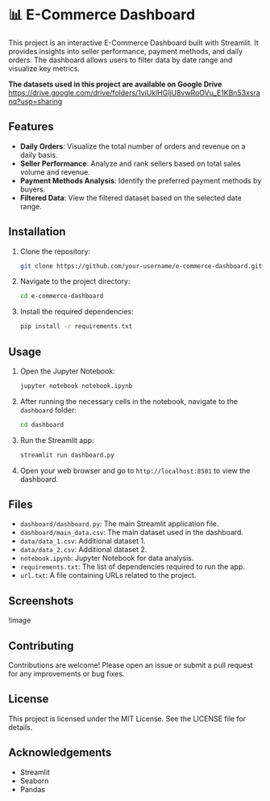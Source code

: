 # 📊 E-Commerce Dashboard

This project is an interactive E-Commerce Dashboard built with Streamlit. It provides insights into seller performance, payment methods, and daily orders. The dashboard allows users to filter data by date range and visualize key metrics.

**The datasets used in this project are available on Google Drive**
https://drive.google.com/drive/folders/1viUklHGljU8vwRoOVu_E1KBn53xsranq?usp=sharing

## Features

- **Daily Orders**: Visualize the total number of orders and revenue on a daily basis.
- **Seller Performance**: Analyze and rank sellers based on total sales volume and revenue.
- **Payment Methods Analysis**: Identify the preferred payment methods by buyers.
- **Filtered Data**: View the filtered dataset based on the selected date range.

## Installation

1. Clone the repository:
    ```bash
    git clone https://github.com/your-username/e-commerce-dashboard.git
    ```
2. Navigate to the project directory:
    ```bash
    cd e-commerce-dashboard
    ```
3. Install the required dependencies:
    ```bash
    pip install -r requirements.txt
    ```

## Usage

1. Open the Jupyter Notebook:
    ```bash
    jupyter notebook notebook.ipynb
    ```
2. After running the necessary cells in the notebook, navigate to the `dashboard` folder:
    ```bash
    cd dashboard
    ```
3. Run the Streamlit app:
    ```bash
    streamlit run dashboard.py
    ```
4. Open your web browser and go to `http://localhost:8501` to view the dashboard.

## Files

- `dashboard/dashboard.py`: The main Streamlit application file.
- `dashboard/main_data.csv`: The main dataset used in the dashboard.
- `data/data_1.csv`: Additional dataset 1.
- `data/data_2.csv`: Additional dataset 2.
- `notebook.ipynb`: Jupyter Notebook for data analysis.
- `requirements.txt`: The list of dependencies required to run the app.
- `url.txt`: A file containing URLs related to the project.

## Screenshots

!image

## Contributing

Contributions are welcome! Please open an issue or submit a pull request for any improvements or bug fixes.

## License

This project is licensed under the MIT License. See the LICENSE file for details.

## Acknowledgements

- Streamlit
- Seaborn
- Pandas
